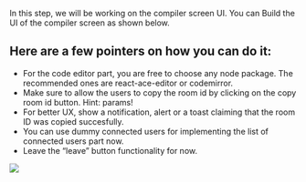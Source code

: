 In this step, we will be working on the compiler screen UI.
You can Build the UI of the compiler screen as shown below.

## Here are a few pointers on how you can do it:
- For the code editor part, you are free to choose any node package. The recommended ones are react-ace-editor or codemirror.
- Make sure to allow the users to copy the room id by clicking on the copy room id button. Hint: params!
- For better UX, show a notification, alert or a toast claiming that the room ID was copied succesfully.
- You can use dummy connected users for implementing the list of connected users part now.
- Leave the “leave” button functionality for now.

![](https://raw.githubusercontent.com/oneknucklehead/collaborative-editor/main/designs/Compiler%20screen%20%5BDesktop%5D.jpg)